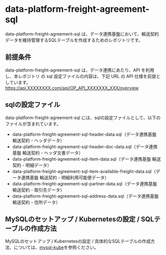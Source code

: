 # data-platform-freight-agreement-sql 

data-platform-freight-agreement-sql は、データ連携基盤において、輸送契約データを維持管理するSQLテーブルを作成するためのレポジトリです。  

## 前提条件  
data-platform-freight-agreement-sql は、データ連携にあたり、API を利用し、本レポジトリ の sql 設定ファイルの内容は、下記 URL の API 仕様を前提としています。  
https://api.XXXXXXXX.com/api/OP_API_XXXXXXX_XXX/overview   

## sqlの設定ファイル

data-platform-freight-agreement-sql には、sqlの設定ファイルとして、以下のファイルが含まれています。    

* data-platform-freight-agreement-sql-header-data.sql（データ連携基盤 輸送契約 - ヘッダデータ）
* data-platform-freight-agreement-sql-header-doc-data.sql（データ連携基盤 輸送契約 - ヘッダ文書データ）
* data-platform-freight-agreement-sql-item-data.sql（データ連携基盤 輸送契約 - 明細データ）    
* data-platform-freight-agreement-sql-item-available-freight-data.sql（データ連携基盤 輸送契約 - 明細利用可能便データ）
* data-platform-freight-agreement-sql-partner-data.sql（データ連携基盤 輸送契約 - 取引先データ）
* data-platform-freight-agreement-sql-address-data.sql（データ連携基盤 輸送契約 - 住所データ）

## MySQLのセットアップ / Kubernetesの設定 / SQLテーブルの作成方法
MySQLのセットアップ / Kubernetesの設定 / 具体的なSQLテーブルの作成方法、については、[mysql-kube](https://github.com/latonaio/mysql-kube)を参照ください。  
